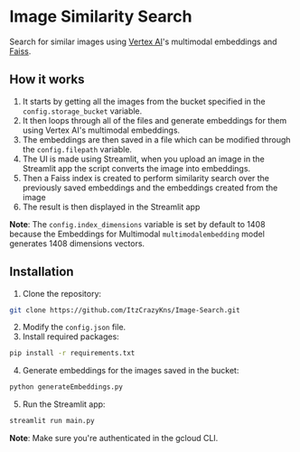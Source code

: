 # Image Similarity Search
Search for similar images using [Vertex AI](https://cloud.google.com/vertex-ai)'s multimodal embeddings and [Faiss](https://faiss.ai/).

## How it works
1. It starts by getting all the images from the bucket specified in the `config.storage_bucket` variable.
2. It then loops through all of the files and generate embeddings for them using Vertex AI's multimodal embeddings.
3. The embeddings are then saved in a file which can be modified through the `config.filepath` variable.
4. The UI is made using Streamlit, when you upload an image in the Streamlit app the script converts the image into embeddings.
5. Then a Faiss index is created to perform similarity search over the previously saved embeddings and the embeddings created from the image
6. The result is then displayed in the Streamlit app

**Note**: The `config.index_dimensions` variable is set by default to 1408 because the Embeddings for Multimodal `multimodalembedding` model generates 1408 dimensions vectors.

## Installation
1. Clone the repository:
```bash
git clone https://github.com/ItzCrazyKns/Image-Search.git
```
2. Modify the `config.json` file.
3. Install required packages:
```bash
pip install -r requirements.txt
```
4. Generate embeddings for the images saved in the bucket:
```bash
python generateEmbeddings.py
```
5. Run the Streamlit app:
```bash
streamlit run main.py
```

**Note**: Make sure you're authenticated in the gcloud CLI. 

